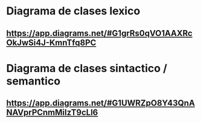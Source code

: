 # Diagrama de clases lexico

## https://app.diagrams.net/#G1grRs0qVO1AAXRcOkJwSi4J-KmnTfq8PC

# Diagrama de clases sintactico / semantico

## https://app.diagrams.net/#G1UWRZpO8Y43QnANAVprPCnmMiIzT9cLl6